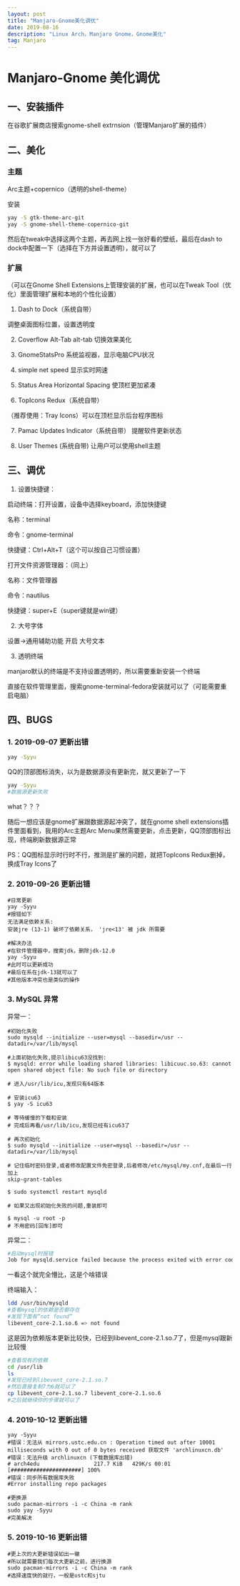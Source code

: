 ```yaml
---
layout: post
title: "Manjaro-Gnome美化调优"
date: 2019-08-16 
description: "Linux Arch，Manjaro Gnome，Gnome美化"
tag: Manjaro 
---
```


# Manjaro-Gnome 美化调优

## 一、安装插件

在谷歌扩展商店搜索gnome-shell extrnsion（管理Manjaro扩展的插件）

## 二、美化

### 主题

Arc主题+copernico（透明的shell-theme）

安装

```bash
yay -S gtk-theme-arc-git
yay -S gnome-shell-theme-copernico-git
```

然后在tweak中选择这两个主题，再去网上找一张好看的壁纸，最后在dash to dock中配置一下（选择在下方并设置透明），就可以了

### 扩展

（可以在Gnome Shell Extensions上管理安装的扩展，也可以在Tweak Tool（优化）里面管理扩展和本地的个性化设置）

1. Dash to Dock（系统自带）

调整桌面图标位置，设置透明度

2. Coverflow Alt-Tab 
    alt-tab 切换效果美化

3. GnomeStatsPro
    系统监视器，显示电脑CPU状况

4. simple net speed
    显示实时网速

5. Status Area Horizontal Spacing
    使顶栏更加紧凑

6. TopIcons Redux（系统自带）
   

（推荐使用：Tray Icons）可以在顶栏显示后台程序图标
    
7. Pamac Updates Indicator（系统自带）
    提醒软件更新状态

8. User Themes (系统自带)
    让用户可以使用shell主题

## 三、调优

1. 设置快捷键：

启动终端：打开设置，设备中选择keyboard，添加快捷键

名称：terminal

命令：gnome-terminal

快捷键：Ctrl+Alt+T（这个可以按自己习惯设置）

打开文件资源管理器：（同上）

名称：文件管理器

命令：nautilus

快捷键：super+E（super键就是win键）

2. 大号字体

设置->通用辅助功能 开启 大号文本

3. 透明终端

manjaro默认的终端是不支持设置透明的，所以需要重新安装一个终端

直接在软件管理里面，搜索gnome-terminal-fedora安装就可以了（可能需要重启电脑）

## 四、BUGS

### 1. 2019-09-07 更新出错

```bash
yay -Syyu
```

QQ的顶部图标消失，以为是数据源没有更新完，就又更新了一下

```bash
yay -Syyu
#数据源更新失败
```

what？？？

随后一想应该是gnome扩展跟数据源起冲突了，就在gnome shell extensions插件里面看到，我用的Arc主题Arc Menu果然需要更新，点击更新，QQ顶部图标出现，终端刷新数据源正常

PS：QQ图标显示时行时不行，推测是扩展的问题，就把TopIcons Redux删掉，换成Tray Icons了

### 2. 2019-09-26 更新出错

```shell
#日常更新
yay -Syyu
#报错如下
无法满足依赖关系:
安装jre (13-1) 破坏了依赖关系， 'jre<13' 被 jdk 所需要

#解决办法
#在软件管理器中，搜索jdk，删除jdk-12.0
yay -Syyu
#此时可以更新成功
#最后在系在jdk-13就可以了
#其他版本冲突也是类似的操作
```

### 3. MySQL 异常

异常一：

```shell
#初始化失败
sudo mysqld --initialize --user=mysql --basedir=/usr --datadir=/var/lib/mysql

#上面初始化失败,提示libicu63没找到:
$ mysqld: error while loading shared libraries: libicuuc.so.63: cannot open shared object file: No such file or directory

# 进入/usr/lib/icu,发现只有64版本

# 安装icu63
$ yay -S icu63

# 等待缓慢的下载和安装
# 完成后再看/usr/lib/icu,发现已经有icu63了

# 再次初始化
$ sudo mysqld --initialize --user=mysql --basedir=/usr --datadir=/var/lib/mysql

# 记住临时密码登录,或者修改配置文件免密登录,后者修改/etc/mysql/my.cnf,在最后一行加上
skip-grant-tables

$ sudo systemctl restart mysqld

# 如果又出现初始化失败的问题,重装即可

$ mysql -u root -p
# 不用密码[回车]即可
```

异常二：

```bash
#启动mysql时报错
Job for mysqld.service failed because the process exited with error code.See "systemctl status mysqld.service" and "journalctl -xe" for details
```

一看这个就完全懵比，这是个啥错误

终端输入：

```bash
ldd /usr/bin/mysqld
#查看mysql的依赖是否都存在
#发现下面有“not found”
libevent_core-2.1.so.6 => not found
```

这是因为依赖版本更新比较快，已经到libevent_core-2.1.so.7了，但是mysql跟新比较慢

```bash
#查看现有的依赖
cd /usr/lib
ls
#发现已经到libevent_core-2.1.so.7
#然后直接复制7为6就可以了
cp libevent_core-2.1.so.7 libevent_core-2.1.so.6
#之后就继续你的步骤就可以了
```

### 4. 2019-10-12 更新出错

```shell
yay -Syyu
#错误：无法从 mirrors.ustc.edu.cn : Operation timed out after 10001 milliseconds with 0 out of 0 bytes received 获取文件 'archlinuxcn.db'
#错误：无法升级 archlinuxcn (下载数据库出错)
# arch4edu                 217.7 KiB   429K/s 00:01 [######################] 100%
#错误：同步所有数据库失败
#Error installing repo packages

#更换源
sudo pacman-mirrors -i -c China -m rank
sudo yay -Syyu
#完美解决
```

### 5. 2019-10-16 更新出错

```shell
#更上次的大更新错误如出一辙
#所以就需要我们每次大更新之前，进行换源
sudo pacman-mirrors -i -c China -m rank
#选择速度快的就行，一般是ustc和sjtu
```

